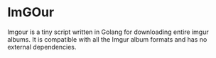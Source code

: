 # ImGOur
Imgour is a tiny script written in Golang for downloading entire imgur albums. It is compatible with all the Imgur album formats and has no external dependencies.

